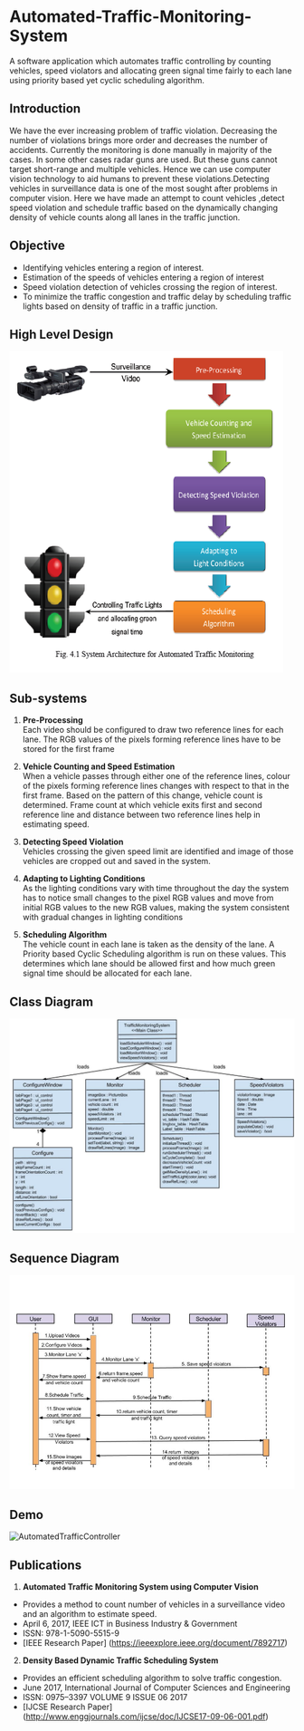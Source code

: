 # Automated-Traffic-Monitoring-System
A software application which automates traffic controlling by counting vehicles, speed violators and allocating green signal time fairly to each lane using priority based yet cyclic scheduling algorithm.

## Introduction  
We  have  the  ever  increasing problem of traffic violation. Decreasing  the  number  of  violations brings  more order and decreases the number of accidents. Currently the monitoring  is done  manually  in  majority of the cases. In some other cases radar guns are used. But these guns cannot target short-range and multiple vehicles. Hence  we can  use computer vision  technology  to  aid humans to prevent these violations.Detecting vehicles in surveillance data is one of the most sought after problems in computer vision. Here we have made an attempt to count vehicles ,detect speed violation and schedule traffic based on the dynamically changing density of vehicle counts along all lanes in the traffic junction.

## Objective
- Identifying vehicles entering a region of interest.
- Estimation of the speeds of vehicles entering a region of interest
- Speed violation detection of vehicles crossing the region of interest.
- To minimize the traffic congestion and traffic delay by scheduling traffic lights based on density of traffic in a traffic junction.

## High Level Design  

![High Level Design](Demo/images/SystemArchitecture.png)

## Sub-systems  

1. **Pre-Processing**  
Each video should be configured to draw two reference lines for each lane. The RGB values of the pixels forming reference lines have to be stored for the first frame

2. **Vehicle Counting and Speed Estimation**  
When a vehicle passes through either one of the reference lines, colour of the pixels forming reference lines changes with respect to that in the first frame. Based on the pattern of this  change, vehicle count is determined. Frame count at which vehicle exits first and second reference line and distance between two reference lines help in estimating speed.

3. **Detecting Speed Violation**  
Vehicles crossing the given speed limit are identified and image of those vehicles are cropped out and saved in the system.

4. **Adapting to Lighting Conditions**  
As the lighting conditions vary with time throughout the   day the system has to  notice small changes to the pixel  RGB values and move from initial RGB values to the new  RGB values, making the system consistent with gradual  changes in lighting conditions

5. **Scheduling Algorithm**  
The vehicle count in each lane is taken as the density of the lane. A Priority based Cyclic Scheduling algorithm is run on these values. This determines which lane should be allowed first and how much green signal time should be allocated for each lane.


## Class Diagram  

![ClassDiagram](Demo/images/ClassDiagram.jpg)

## Sequence Diagram  

![SequenceDiagram](Demo/images/SequenceDiagram.jpg)

## Demo  

![AutomatedTrafficController](Demo/AutomatedTrafficController.gif)

## Publications
1. **Automated Traffic Monitoring System using Computer Vision**
- Provides a method to count number of vehicles in a surveillance video and an algorithm to estimate speed. 
- April 6, 2017, IEEE ICT in Business Industry & Government
- ISSN: 978-1-5090-5515-9
-	[IEEE Research Paper] (https://ieeexplore.ieee.org/document/7892717)

2. **Density Based Dynamic Traffic Scheduling System**
- Provides an efficient scheduling algorithm to solve traffic congestion.
- June 2017,  International Journal of Computer Sciences and Engineering
- ISSN: 0975–3397 VOLUME 9 ISSUE 06 2017
- [IJCSE Research Paper] (http://www.enggjournals.com/ijcse/doc/IJCSE17-09-06-001.pdf)


